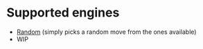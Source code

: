 # Supported engines

- [Random](./../src/Windmill/Engine/Random.php) (simply picks a random move from the ones available)
- WIP
